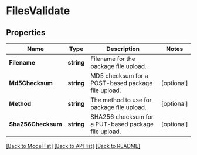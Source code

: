 # FilesValidate

## Properties

Name | Type | Description | Notes
------------ | ------------- | ------------- | -------------
**Filename** | **string** | Filename for the package file upload. | 
**Md5Checksum** | **string** | MD5 checksum for a POST-based package file upload. | [optional] 
**Method** | **string** | The method to use for package file upload. | [optional] 
**Sha256Checksum** | **string** | SHA256 checksum for a PUT-based package file upload. | [optional] 

[[Back to Model list]](../README.md#documentation-for-models) [[Back to API list]](../README.md#documentation-for-api-endpoints) [[Back to README]](../README.md)


